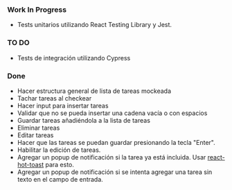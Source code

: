 ### Work In Progress

- Tests unitarios utilizando React Testing Library y Jest.

### TO DO

- Tests de integración utilizando Cypress

### Done

- Hacer estructura general de lista de tareas mockeada
- Tachar tareas al checkear
- Hacer input para insertar tareas
- Validar que no se pueda insertar una cadena vacía o con espacios
- Guardar tareas añadiéndola a la lista de tareas
- Eliminar tareas
- Editar tareas
- Hacer que las tareas se puedan guardar presionando la tecla "Enter".
- Habilitar la edición de tareas.
- Agregar un popup de notificación si la tarea ya está incluida. Usar [react-hot-toast](https://react-hot-toast.com/) para esto.
- Agregar un popup de notificación si se intenta agregar una tarea sin texto en el campo de entrada.
